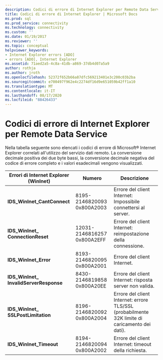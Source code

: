 ```yaml
---
description: Codici di errore di Internet Explorer per Remote Data Service
title: Codici di errore di Internet Explorer | Microsoft Docs
ms.prod: sql
ms.prod_service: connectivity
ms.technology: connectivity
ms.custom: ''
ms.date: 01/19/2017
ms.reviewer: ''
ms.topic: conceptual
helpviewer_keywords:
- Internet Explorer errors [ADO]
- errors [ADO], Internet Explorer
ms.assetid: 71aed2a5-4c8a-41db-a869-37db4d07a5a9
author: rothja
ms.author: jroth
ms.openlocfilehash: 52372f652b66a87dfc569213401e3c200c03b2ba
ms.sourcegitcommit: e700497f962e4c2274df16d9e651059b42ff1a10
ms.translationtype: MT
ms.contentlocale: it-IT
ms.lasthandoff: 08/17/2020
ms.locfileid: "88426433"
---
```

# <a name="internet-explorer-error-codes-for-remote-data-service"></a>Codici di errore di Internet Explorer per Remote Data Service
Nella tabella seguente sono elencati i codici di errore di Microsoft® Internet Explorer correlati all'utilizzo del servizio dati remoto. La conversione decimale positiva dei due byte bassi, la conversione decimale negativa del codice di errore completo e i valori esadecimali vengono visualizzati.

|Errori di Internet Explorer (WinInet)|Numero|Descrizione|
|------------------------------------------|------------|-----------------|
|**IDS_WinInet_CantConnect**|8195-2146820093 0x800A2003|Errore del client Internet: Impossibile connettersi al server.|
|**IDS_WinInet_ ConnectionReset**|12031-2146816257 0x800A2EFF|Errore del client Internet: reimpostazione della connessione.|
|**IDS_WinInet_Error**|8193-2146820095 0x800A2001|Errore del client Internet.|
|**IDS_WinInet_ InvalidServerResponse**|8430-2146819858 0x800A20EE|Errore del client Internet: risposta server non valida.|
|**IDS_WinInet_ SSLPostLimitation**|8196-2146820092 0x800A2004|Errore del client Internet: errore TLS/SSL (probabilmente 32K limite di caricamento dei dati).|
|**IDS_WinInet_Timeout**|8194-2146820094 0x800A2002|Errore del client Internet: timeout della richiesta.|
